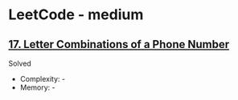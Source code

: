 # LeetCode - medium

## [17. Letter Combinations of a Phone Number](https://leetcode.com/problems/letter-combinations-of-a-phone-number)

Solved

* Complexity: -
* Memory: -
